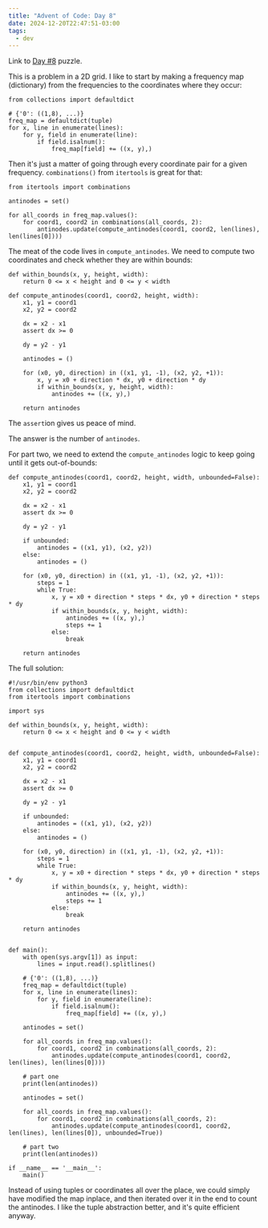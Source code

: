 ```yaml
---
title: "Advent of Code: Day 8"
date: 2024-12-20T22:47:51-03:00
tags:
  - dev
---
```


Link to [Day #8](https://adventofcode.com/2024/day/8) puzzle.


This is a problem in a 2D grid. I like to start by making a frequency map
(dictionary) from the frequencies to the coordinates where they occur:

```python3
from collections import defaultdict

# {'0': ((1,8), ...)}
freq_map = defaultdict(tuple)
for x, line in enumerate(lines):
    for y, field in enumerate(line):
        if field.isalnum():
            freq_map[field] += ((x, y),)
```

Then it's just a matter of going through every coordinate pair for a given
frequency. `combinations()` from `itertools` is great for that:

```python3
from itertools import combinations

antinodes = set()

for all_coords in freq_map.values():
    for coord1, coord2 in combinations(all_coords, 2):
        antinodes.update(compute_antinodes(coord1, coord2, len(lines), len(lines[0])))
```

The meat of the code lives in `compute_antinodes`. We need to compute two
coordinates and check whether they are within bounds:

```python3
def within_bounds(x, y, height, width):
    return 0 <= x < height and 0 <= y < width

def compute_antinodes(coord1, coord2, height, width):
    x1, y1 = coord1
    x2, y2 = coord2

    dx = x2 - x1
    assert dx >= 0

    dy = y2 - y1

    antinodes = ()

    for (x0, y0, direction) in ((x1, y1, -1), (x2, y2, +1)):
        x, y = x0 + direction * dx, y0 + direction * dy
        if within_bounds(x, y, height, width):
            antinodes += ((x, y),)

    return antinodes
```

The `assert`ion gives us peace of mind.

The answer is the number of `antinodes`.

For part two, we need to extend the `compute_antinodes` logic to keep going
until it gets out-of-bounds:

```python3
def compute_antinodes(coord1, coord2, height, width, unbounded=False):
    x1, y1 = coord1
    x2, y2 = coord2

    dx = x2 - x1
    assert dx >= 0

    dy = y2 - y1

    if unbounded:
        antinodes = ((x1, y1), (x2, y2))
    else:
        antinodes = ()

    for (x0, y0, direction) in ((x1, y1, -1), (x2, y2, +1)):
        steps = 1
        while True:
            x, y = x0 + direction * steps * dx, y0 + direction * steps * dy
            if within_bounds(x, y, height, width):
                antinodes += ((x, y),)
                steps += 1
            else:
                break

    return antinodes
```

The full solution:

```python3
#!/usr/bin/env python3
from collections import defaultdict
from itertools import combinations

import sys

def within_bounds(x, y, height, width):
    return 0 <= x < height and 0 <= y < width


def compute_antinodes(coord1, coord2, height, width, unbounded=False):
    x1, y1 = coord1
    x2, y2 = coord2

    dx = x2 - x1
    assert dx >= 0

    dy = y2 - y1

    if unbounded:
        antinodes = ((x1, y1), (x2, y2))
    else:
        antinodes = ()

    for (x0, y0, direction) in ((x1, y1, -1), (x2, y2, +1)):
        steps = 1
        while True:
            x, y = x0 + direction * steps * dx, y0 + direction * steps * dy
            if within_bounds(x, y, height, width):
                antinodes += ((x, y),)
                steps += 1
            else:
                break

    return antinodes


def main():
    with open(sys.argv[1]) as input:
        lines = input.read().splitlines()

    # {'0': ((1,8), ...)}
    freq_map = defaultdict(tuple)
    for x, line in enumerate(lines):
        for y, field in enumerate(line):
            if field.isalnum():
                freq_map[field] += ((x, y),)

    antinodes = set()

    for all_coords in freq_map.values():
        for coord1, coord2 in combinations(all_coords, 2):
            antinodes.update(compute_antinodes(coord1, coord2, len(lines), len(lines[0])))

    # part one
    print(len(antinodes))

    antinodes = set()

    for all_coords in freq_map.values():
        for coord1, coord2 in combinations(all_coords, 2):
            antinodes.update(compute_antinodes(coord1, coord2, len(lines), len(lines[0]), unbounded=True))

    # part two
    print(len(antinodes))

if __name__ == '__main__':
    main()
```

Instead of using tuples or coordinates all over the place, we could simply have
modified the map inplace, and then iterated over it in the end to count the
antinodes. I like the tuple abstraction better, and it's quite efficient anyway.

